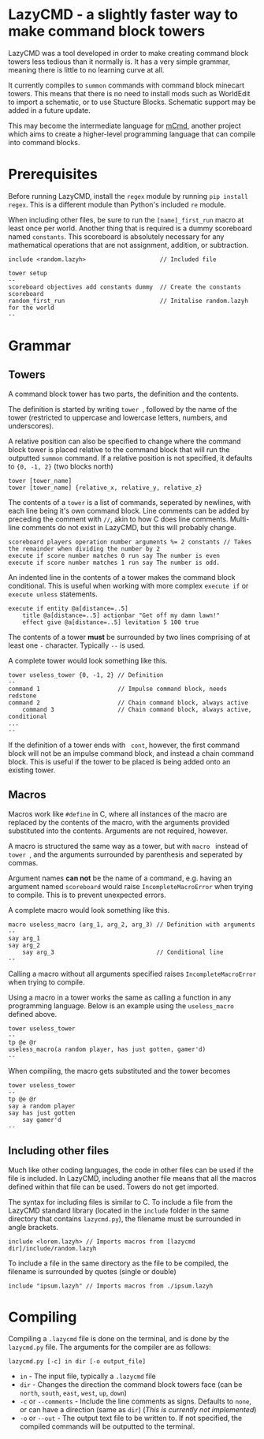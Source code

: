 # LazyCMD - a slightly faster way to make command block towers
LazyCMD was a tool developed in order to make creating command block towers less tedious than it normally is. It has a very simple grammar, meaning there is little to no learning curve at all.

It currently compiles to `summon` commands with command block minecart towers. This means that there is no need to install mods such as WorldEdit to import a schematic, or to use Stucture Blocks. Schematic support may be added in a future update.

This may become the intermediate language for [mCmd](https://github.com/redstone59/mCmd), another project which aims to create a higher-level programming language that can compile into command blocks.

# Prerequisites

Before running LazyCMD, install the `regex` module by running `pip install regex`. This is a different module than Python's included `re` module.

When including other files, be sure to run the `[name]_first_run` macro at least once per world. Another thing that is required is a dummy scoreboard named `constants`. This scoreboard is absolutely necessary for any mathematical operations that are not assignment, addition, or subtraction.

```
include <random.lazyh>                     // Included file

tower setup
--
scoreboard objectives add constants dummy  // Create the constants scoreboard
random_first_run                           // Initalise random.lazyh for the world
--
```

# Grammar

## Towers

A command block tower has two parts, the definition and the contents. 

The definition is started by writing `tower `, followed by the name of the tower (restricted to uppercase and lowercase letters, numbers, and underscores).

A relative position can also be specified to change where the command block tower is placed relative to the command block that will run the outputted `summon` command. If a relative position is not specified, it defaults to `{0, -1, 2}` (two blocks north)

```
tower [tower_name]
tower [tower_name] {relative_x, relative_y, relative_z}
```

The contents of a `tower` is a list of commands, seperated by newlines, with each line being it's own command block. Line comments can be added by preceding the comment with `//`, akin to how C does line comments. Multi-line comments do not exist in LazyCMD, but this will probably change.

```
scoreboard players operation number arguments %= 2 constants // Takes the remainder when dividing the number by 2
execute if score number matches 0 run say The number is even
execute if score number matches 1 run say The number is odd.
```

An indented line in the contents of a tower makes the command block conditional. This is useful when working with more complex `execute if` or `execute unless` statements.

```
execute if entity @a[distance=..5]
    title @a[distance=..5] actionbar "Get off my damn lawn!"
    effect give @a[distance=..5] levitation 5 100 true
```

The contents of a tower **must** be surrounded by two lines comprising of at least one `-` character. Typically `--` is used.

A complete tower would look something like this.
```
tower useless_tower {0, -1, 2} // Definition
--
command 1                      // Impulse command block, needs redstone
command 2                      // Chain command block, always active
    command 3                  // Chain command block, always active, conditional
...
--
```

If the definition of a tower ends with ` cont`, however, the first command block will not be an impulse command block, and instead a chain command block. This is useful if the tower to be placed is being added onto an existing tower.

## Macros

Macros work like `#define` in C, where all instances of the macro are replaced by the contents of the macro, with the arguments provided substituted into the contents. Arguments are not required, however.

A macro is structured the same way as a tower, but with `macro ` instead of `tower `, and the arguments surrounded by parenthesis and seperated by commas. 

Argument names **can not** be the name of a command, e.g. having an argument named `scoreboard` would raise `IncompleteMacroError` when trying to compile. This is to prevent unexpected errors.

A complete macro would look something like this.
```
macro useless_macro (arg_1, arg_2, arg_3) // Definition with arguments
--
say arg_1
say arg_2
    say arg_3                             // Conditional line
--
```

Calling a macro without all arguments specified raises `IncompleteMacroError` when trying to compile.

Using a macro in a tower works the same as calling a function in any programming language. Below is an example using the `useless_macro` defined above.

```
tower useless_tower
--
tp @e @r
useless_macro(a random player, has just gotten, gamer'd)
--
```

When compiling, the macro gets substituted and the tower becomes

```
tower useless_tower
--
tp @e @r
say a random player
say has just gotten
    say gamer'd
--
```

## Including other files

Much like other coding languages, the code in other files can be used if the file is included. In LazyCMD, including another file means that all the macros defined within that file can be used. Towers do not get imported.

The syntax for including files is similar to C. To include a file from the LazyCMD standard library (located in the `include` folder in the same directory that contains `lazycmd.py`), the filename must be surrounded in angle brackets.

```
include <lorem.lazyh> // Imports macros from [lazycmd dir]/include/random.lazyh
```

To include a file in the same directory as the file to be compiled, the filename is surrounded by quotes (single or double)

```
include "ipsum.lazyh" // Imports macros from ./ipsum.lazyh
```

# Compiling

Compiling a `.lazycmd` file is done on the terminal, and is done by the `lazycmd.py` file. The arguments for the compiler are as follows:

`lazycmd.py [-c] in dir [-o output_file] `

* `in` - The input file, typically a `.lazycmd` file
* `dir` - Changes the direction the command block towers face (can be `north`, `south`, `east`, `west`, `up`, `down`)
* `-c` or `--comments` - Include the line comments as signs. Defaults to `none`, or can have a direction (same as `dir`) (*This is currently not implemented*)
* `-o` or `--out` - The output text file to be written to. If not specified, the compiled commands will be outputted to the terminal.